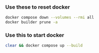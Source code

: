 ### Use these to reset docker
```sh
docker compose down --volumes --rmi all
docker builder prune -a
```

### Use this to start docker
```sh
clear && docker compose up --build
```